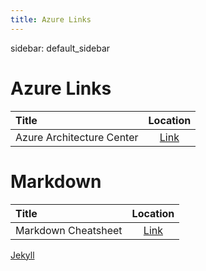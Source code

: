 ```yaml
---
title: Azure Links
---
```


sidebar: default_sidebar

# Azure Links

| Title                     | Location     |
| :------------------------ | :----------: |
| Azure Architecture Center | [Link](https://docs.microsoft.com/en-us/azure/architecture/) |


# Markdown

| Title                     | Location     |
| :------------------------ | :----------: |
| Markdown Cheatsheet       | [Link](https://github.com/adam-p/markdown-here/wiki/Markdown-Cheatsheet) |


[Jekyll](https://idratherbewriting.com/documentation-theme-jekyll/mydoc_alerts.html)